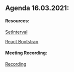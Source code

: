 ## Agenda 16.03.2021:

#### Resources:

[SetInterval](https://codepen.io/ahmad-dci/pen/XWNQEeQ)

[React Bootstrap](https://react-bootstrap.github.io/getting-started/introduction/)

#### Meeting Recording:

[Recording](https://us02web.zoom.us/rec/share/2vSlA6TFtPgr3iVAkl12HDNB5hpHj-qP1dJS_5ye8-lUcE1d0e6YKxkR2voHQ5Gf.az0UYw_xjjoc4lCR)
